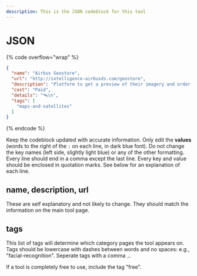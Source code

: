 ```yaml
---
description: This is the JSON codeblock for this tool
---
```


# JSON

{% code overflow="wrap" %}
```json
{
  "name": "Airbus Geostore",
  "url": "http://intelligence-airbusds.com/geostore",
  "description": "Platform to get a preview of their imagery and order images.",
  "cost": "Paid",
  "details": "🛰️\n",
  "tags": [
    "maps-and-satellites"
  ]
}
```
{% endcode %}

Keep the codeblock updated with accurate information. Only edit the **values** (words to the right of the `:` on each line, in dark blue font). Do not change the key names (left side, slightly light blue) or any of the other formatting. Every line should end in a comma except the last line. Every key and value should be enclosed in quotation marks. See below for an explanation of each line.&#x20;

## name, description, url

These are self explanatory and not likely to change. They should match the information on the main tool page.

## tags

This list of tags will determine which category pages the tool appears on. Tags should be lowercase with dashes between words and no spaces: e.g., "facial-recognition". Seperate tags with a comma `,`.

If a tool is completely free to use, include the tag "free".

